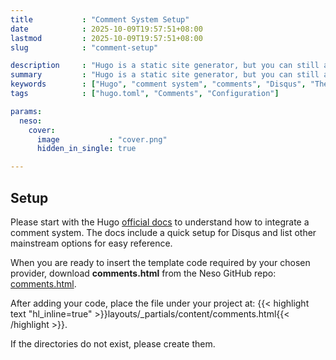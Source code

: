 ```yaml
---
title           : "Comment System Setup"
date            : 2025-10-09T19:57:51+08:00
lastmod         : 2025-10-09T19:57:51+08:00
slug            : "comment-setup"

description     : "Hugo is a static site generator, but you can still add a comment system through various vendors and free services."
summary         : "Hugo is a static site generator, but you can still add a comment system through various vendors and free services."
keywords        : ["Hugo", "comment system", "comments", "Disqus", "Theme", "Neso", "hugo-neso"]
tags            : ["hugo.toml", "Comments", "Configuration"]

params:
  neso:
    cover:
      image           : "cover.png"
      hidden_in_single: true

---
```


## Setup

Please start with the Hugo [official docs](https://gohugo.io/content-management/comments/) to understand how to integrate a comment system. The docs include a quick setup for Disqus and list other mainstream options for easy reference.

When you are ready to insert the template code required by your chosen provider, download **comments.html** from the Neso GitHub repo: [comments.html](https://github.com/babeneso/hugo-neso/blob/main/layouts/_partials/content/comments.html).

After adding your code, place the file under your project at: {{< highlight text "hl_inline=true" >}}layouts/_partials/content/comments.html{{< /highlight >}}.

If the directories do not exist, please create them.

